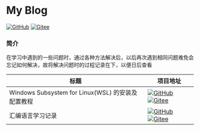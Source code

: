# My Blog
[![GitHub](https://img.shields.io/badge/GitHub-project-blue.svg)](https://github.com/learnbrown/my) [![Gitee](https://img.shields.io/badge/Gitee-project-red.svg)](https://gitee.com/dht1715305379/my)

### 简介
在学习中遇到的一些问题时，通过各种方法解决后，以后再次遇到相同问题难免会忘记如何解决，故将解决问题时的过程记录在下，以便日后查看<br />

|标题|项目地址|
|----|--------|
|Windows Subsystem for Linux(WSL) 的安装及配置教程|[![GitHub](https://img.shields.io/badge/GitHub-project-blue.svg)](https://github.com/learnbrown/WSL) [![Gitee](https://img.shields.io/badge/Gitee-project-red.svg)](https://gitee.com/dht1715305379/WSL)|
|汇编语言学习记录|[![GitHub](https://img.shields.io/badge/GitHub-project-blue.svg)](https://github.com/learnbrown/Assumbly) [![Gitee](https://img.shields.io/badge/Gitee-project-red.svg)](https://gitee.com/dht1715305379/assembly)|